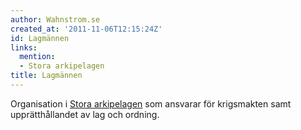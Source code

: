 ```yaml
---
author: Wahnstrom.se
created_at: '2011-11-06T12:15:24Z'
id: Lagmännen
links:
  mention:
  - Stora arkipelagen
title: Lagmännen
---
```


Organisation i [Stora arkipelagen] som ansvarar för krigsmakten samt upprätthållandet av lag och
ordning.

  [Stora arkipelagen]: Stora_arkipelagen